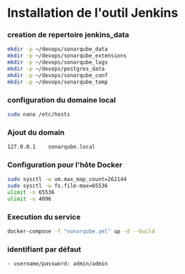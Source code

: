 # Installation de l'outil Jenkins

### creation de repertoire jenkins_data

```bash
mkdir -p ~/devops/sonarqube_data
mkdir -p ~/devops/sonarqube_extensions
mkdir -p ~/devops/sonarqube_logs
mkdir -p ~/devops/postgres_data
mkdir -p ~/devops/sonarqube_conf
mkdir -p ~/devops/sonarqube_temp
```

### configuration du domaine local

```bash
sudo nano /etc/hosts
```

### Ajout du domain

```bash
127.0.0.1    sonarqube.local
```

### Configuration pour l'hôte Docker

```bash
sudo sysctl -w vm.max_map_count=262144
sudo sysctl -w fs.file-max=65536
ulimit -n 65536
ulimit -u 4096
```

### Execution du service

```bash
docker-compose -f "sonarqube.yml" up -d --build
```

### identifiant par défaut
```bash
- username/password: admin/admin
```
